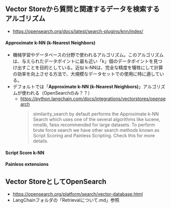 ## Vector Storeから質問と関連するデータを検索するアルゴリズム
- https://opensearch.org/docs/latest/search-plugins/knn/index/
#### Approximate k-NN (k-Nearest Neighbors)
- 機械学習やデータベースの分野で使われるアルゴリズム。このアルゴリズムは、与えられたデータポイントに最も近い「k」個のデータポイントを見つけ出すことを目的としている。近似 k-NNは、完全な精度を犠牲にして計算の効率を向上させる方法で、大規模なデータセットでの使用に特に適している。
- デフォルトでは「**Approximate k-NN (k-Nearest Neighbors)**」アルゴリズムが使われる（OpenSearchのみ？？）
  - https://python.langchain.com/docs/integrations/vectorstores/opensearch  
    > similarity_search by default performs the Approximate k-NN Search which uses one of the several algorithms like lucene, nmslib, faiss recommended for large datasets. To perform brute force search we have other search methods known as Script Scoring and Painless Scripting. Check this for more details.

#### Script Score k-NN



#### Painless extensions



## Vector StoreとしてOpenSearch
- https://opensearch.org/platform/search/vector-database.html
- LangChainフォルダの「Retrievalについて.md」参照